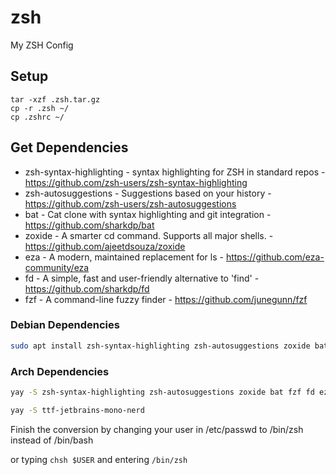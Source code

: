 # zsh

My ZSH Config

## Setup

```
tar -xzf .zsh.tar.gz
cp -r .zsh ~/
cp .zshrc ~/
```

## Get Dependencies

- zsh-syntax-highlighting - syntax highlighting for ZSH in standard repos - https://github.com/zsh-users/zsh-syntax-highlighting
- zsh-autosuggestions - Suggestions based on your history - https://github.com/zsh-users/zsh-autosuggestions
- bat - Cat clone with syntax highlighting and git integration - https://github.com/sharkdp/bat
- zoxide - A smarter cd command. Supports all major shells. - https://github.com/ajeetdsouza/zoxide
- eza - A modern, maintained replacement for ls - https://github.com/eza-community/eza
- fd - A simple, fast and user-friendly alternative to 'find' - https://github.com/sharkdp/fd
- fzf - A command-line fuzzy finder - https://github.com/junegunn/fzf

### Debian Dependencies

```bash
sudo apt install zsh-syntax-highlighting zsh-autosuggestions zoxide bat fzf fd eza
```

### Arch Dependencies

```bash
yay -S zsh-syntax-highlighting zsh-autosuggestions zoxide bat fzf fd eza

yay -S ttf-jetbrains-mono-nerd
```

Finish the conversion by changing your user in /etc/passwd to /bin/zsh instead of /bin/bash

or typing `chsh $USER` and entering `/bin/zsh`

